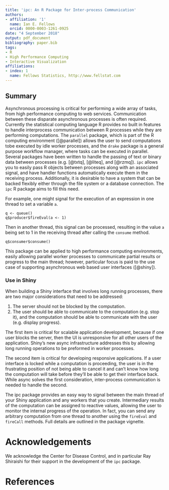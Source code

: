 ```yaml
---
title: 'ipc: An R Package for Inter-process Communication'
authors:
- affiliation: '1'
  name: Ian E. Fellows
  orcid: 0000-0003-1261-0925
date: "4 September 2018"
output: pdf_document
bibliography: paper.bib
tags:
- R
- High Performance Computing
- Interactive Visualization
affiliations:
- index: 1
  name: Fellows Statistics, http://www.fellstat.com
---
```


Summary
-----------

Asynchronous processing is critical for performing a wide array of tasks, from high performance computing to web services. Communication between these disparate asynchronous processes is often required. Currently the statistical computing language R provides no built in features to handle interprocess communication between R processes while they are performing computations. The `parallel` package, which is part of the R computing environment ([@parallel]) allows the user to send computations tobe executed by idle worker processes, and the `drake` package is a general purpose workflow manager, where tasks can be executed in parallel. Several packages have been written to handle the passing of text or binary data between processes (e.g. [@txtq], [@liteq], and [@rzmq]). `ipc` allows you to easily pass R objects between processes along with an associated signal, and have handler functions automatically execute them in the receiving process. Additionally, it is desirable to have a system that can be backed flexibly either through the file system or a database connection. The `ipc` R package aims to fill this need.

For example, one might signal for the execution of an expression in one thread to set a variable `a`.

```
q <- queue()
q$producer$fireEval(a <- 1)
```

Then in another thread, this signal can be processed, resulting in the value `a` being set to 1 in the receiving thread after calling the `consume` method.

```
q$consumer$consume()
```

This package can be applied to high performance computing environments, easily allowing parallel worker processes to communicate partial results or progress to the main thread; however, particular focus is paid to the use case of supporting asynchronous web based user interfaces ([@shiny]).

### Use in Shiny

When building a Shiny interface that involves long running processes, there are two major considerations that need to be addressed:

1. The server should not be blocked by the computation.
2. The user should be able to communicate to the computation (e.g. stop it), and the computation should be able to communicate with the user (e.g. display progress).

The first item is critical for scalable application development, because if one user blocks the server, then the UI is unresponsive for all other users of the application. Shiny’s new async infrastructure addresses this by allowing long running operations to be preformed in worker processes.

The second item is critical for developing responsive applications. If a user interface is locked while a computation is proceeding, the user is in the frustrating position of not being able to cancel it and can’t know how long the computation will take before they’ll be able to get their interface back. While async solves the first consideration, inter-process communication is needed to handle the second.

The ipc package provides an easy way to signal between the main thread of your Shiny application and any workers that you create.  Intermediary results of the computation can be assigned to reactive values, allowing the user to monitor the internal progress of the operation. In fact, you can send any arbitrary computation from one thread to another using the `fireEval` and `fireCall` methods. Full details are outlined in the package vignette. 

# Acknowledgements

We acknowledge the Center for Disease Control, and in particular Ray Shiraishi for their support in the development of the `ipc` package.

# References

